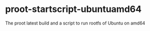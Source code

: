 # proot-startscript-ubuntuamd64
The proot latest build and a script to run rootfs of Ubuntu on amd64
